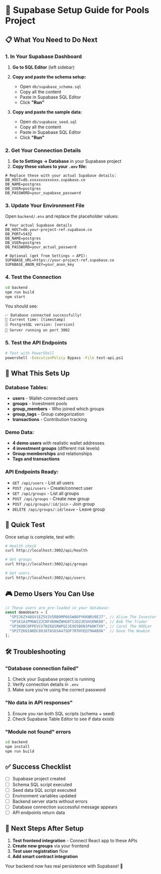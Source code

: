 # 🚀 Supabase Setup Guide for Pools Project

## 📋 What You Need to Do Next

### **1. In Your Supabase Dashboard**

1. **Go to SQL Editor** (left sidebar)
2. **Copy and paste the schema setup:**
   - Open `db/supabase_schema.sql`
   - Copy all the content
   - Paste in Supabase SQL Editor
   - Click **"Run"**

3. **Copy and paste the sample data:**
   - Open `db/supabase_seed.sql`
   - Copy all the content
   - Paste in Supabase SQL Editor
   - Click **"Run"**

### **2. Get Your Connection Details**

1. **Go to Settings → Database** in your Supabase project
2. **Copy these values to your `.env` file:**

```env
# Replace these with your actual Supabase details:
DB_HOST=db.xxxxxxxxxxxxx.supabase.co
DB_NAME=postgres
DB_USER=postgres
DB_PASSWORD=your_supabase_password
```

### **3. Update Your Environment File**

Open `backend/.env` and replace the placeholder values:

```env
# Your actual Supabase details
DB_HOST=db.your-project-ref.supabase.co
DB_PORT=5432
DB_NAME=postgres
DB_USER=postgres
DB_PASSWORD=your_actual_password

# Optional (get from Settings → API):
SUPABASE_URL=https://your-project-ref.supabase.co
SUPABASE_ANON_KEY=your_anon_key
```

### **4. Test the Connection**

```bash
cd backend
npm run build
npm start
```

You should see:
```
✅ Database connected successfully!
📅 Current time: [timestamp]
🗄️ PostgreSQL version: [version]
🚀 Server running on port 3002
```

### **5. Test the API Endpoints**

```bash
# Test with PowerShell
powershell -ExecutionPolicy Bypass -File test-api.ps1
```

## 🎯 What This Sets Up

### **Database Tables:**
- **users** - Wallet-connected users
- **groups** - Investment pools
- **group_members** - Who joined which groups
- **group_tags** - Group categorization
- **transactions** - Contribution tracking

### **Demo Data:**
- **4 demo users** with realistic wallet addresses
- **4 investment groups** (different risk levels)
- **Group memberships** and relationships
- **Tags and transactions**

### **API Endpoints Ready:**
- `GET /api/users` - List all users
- `POST /api/users` - Create/connect user
- `GET /api/groups` - List all groups  
- `POST /api/groups` - Create new group
- `POST /api/groups/:id/join` - Join group
- `DELETE /api/groups/:id/leave` - Leave group

## 🧪 Quick Test

Once setup is complete, test with:

```bash
# Health check
curl http://localhost:3002/api/health

# Get groups
curl http://localhost:3002/api/groups

# Get users  
curl http://localhost:3002/api/users
```

## 🎮 Demo Users You Can Use

```javascript
// These users are pre-loaded in your database:
const demoUsers = [
  "SP2J6ZY48GV1EZ5V2V5RB9MP66SW86PYKKNRV9EJ7", // Alice The Investor
  "SP1K1A1PMGW2ZJCNF46NWZWHG8TS1D23EGH1KNK60", // Bob The Trader  
  "SP3K8BC0PPEVCV7NZ6QSRWPQ2JE9E5B6N3PA0KTX9", // Carol The HODLer
  "SP2TZK01NKDC89J6TA56SA47SDF7RTHYEQ79AAB9A"  // Dave The Newbie
];
```

## 🛠️ Troubleshooting

### **"Database connection failed"**
1. Check your Supabase project is running
2. Verify connection details in `.env`
3. Make sure you're using the correct password

### **"No data in API responses"**
1. Ensure you ran both SQL scripts (schema + seed)
2. Check Supabase Table Editor to see if data exists

### **"Module not found" errors**
```bash
cd backend
npm install
npm run build
```

## ✅ Success Checklist

- [ ] Supabase project created
- [ ] Schema SQL script executed
- [ ] Seed data SQL script executed  
- [ ] Environment variables updated
- [ ] Backend server starts without errors
- [ ] Database connection successful message appears
- [ ] API endpoints return data

## 🎯 Next Steps After Setup

1. **Test frontend integration** - Connect React app to these APIs
2. **Create new groups** via your frontend
3. **Test user registration** flow
4. **Add smart contract integration**

Your backend now has real persistence with Supabase! 🎉